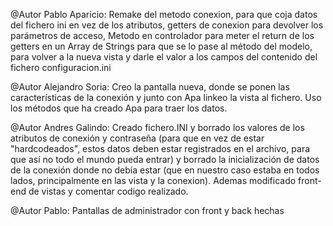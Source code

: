 @Autor Pablo Aparicio: Remake del metodo conexion, para que coja datos del fichero ini en vez de los atributos, getters de conexion para devolver los parámetros 
de acceso, Metodo en controlador para meter el return de los getters en un Array de Strings para que se lo pase al método del modelo, para volver a la nueva vista
y darle el valor a los campos del contenido del fichero configuracion.ini

@Autor Alejandro Soria: Creo la pantalla nueva, donde se ponen las características de la conexión y junto con Apa linkeo la vista al fichero. Uso los métodos que ha
creado Apa para traer los datos.

@Autor Andres Galindo: Creado fichero.INI y borrado los valores de los atributos de conexión y contraseña (para que en vez de estar "hardcodeados", estos datos deben estar registrados en el archivo, para que así no todo el mundo pueda entrar) y borrado la inicialización de datos de la conexión donde no debía estar (que en nuestro caso estaba en todos lados, principalmente en las vista y la conexion). Ademas modificado front-end de vistas y comentar codigo realizado.

@Autor Pablo: Pantallas de administrador con front y back hechas
